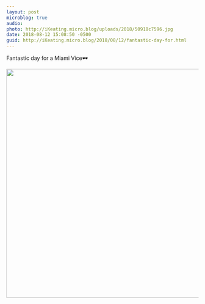 ```yaml
---
layout: post
microblog: true
audio: 
photo: http://iKeating.micro.blog/uploads/2018/50918c7596.jpg
date: 2018-08-12 15:08:50 -0500
guid: http://iKeating.micro.blog/2018/08/12/fantastic-day-for.html
---
```

Fantastic day for a Miami Vice🕶

<img src="http://iKeating.micro.blog/uploads/2018/50918c7596.jpg" width="600" height="600" />
